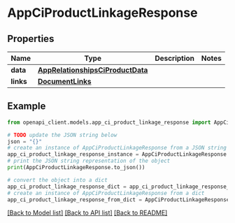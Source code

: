 # AppCiProductLinkageResponse


## Properties

Name | Type | Description | Notes
------------ | ------------- | ------------- | -------------
**data** | [**AppRelationshipsCiProductData**](AppRelationshipsCiProductData.md) |  | 
**links** | [**DocumentLinks**](DocumentLinks.md) |  | 

## Example

```python
from openapi_client.models.app_ci_product_linkage_response import AppCiProductLinkageResponse

# TODO update the JSON string below
json = "{}"
# create an instance of AppCiProductLinkageResponse from a JSON string
app_ci_product_linkage_response_instance = AppCiProductLinkageResponse.from_json(json)
# print the JSON string representation of the object
print(AppCiProductLinkageResponse.to_json())

# convert the object into a dict
app_ci_product_linkage_response_dict = app_ci_product_linkage_response_instance.to_dict()
# create an instance of AppCiProductLinkageResponse from a dict
app_ci_product_linkage_response_from_dict = AppCiProductLinkageResponse.from_dict(app_ci_product_linkage_response_dict)
```
[[Back to Model list]](../README.md#documentation-for-models) [[Back to API list]](../README.md#documentation-for-api-endpoints) [[Back to README]](../README.md)


